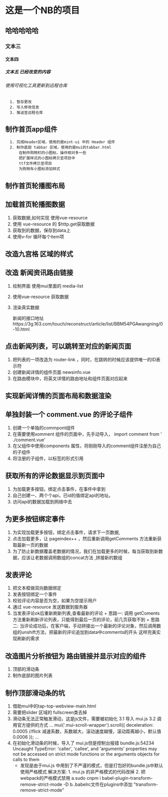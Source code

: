 # 这是一个NB的项目

## 哈哈哈哈哈

### 文本三

#### 文本四

##### 文本五 已经改变的内容

###### 使用可视化工具更新到远程仓库
      1. 暂存更改
      2. 写入修改信息
      3. 推送至远程仓库

## 制作首页app组件
      1. 完成Header区域，使用的是mint-ui 中的 Header 组件
      2. 制作底部 tabbar 区域，使用的是mui的tabbar.html
          在制作购物栏的小图标，操作相对多一些
          把扩展样式的小图标拷贝至项目中
          ttf文件拷贝至项目
          为购物车小图标添加样式

## 制作首页轮播图布局

## 加载首页轮播图数据
  1. 获取数据,如何实现 使用vue-resource
  2. 使用 vue-resource 的 $http.get获取数据
  3. 获取到的数据，保存到data上
  4. 使用v-for 循环每个item项

## 改造九宫格 区域的样式


## 改造 新闻资讯路由链接
  1. 绘制界面 使用mui里面的 media-list
  2. 使用vue-resource 获取数据
  3. 渲染真实数据
        
        新闻的接口地址https://3g.163.com/touch/reconstruct/article/list/BBM54PGAwangning/0-10.html 

## 点击新闻列表，可以跳转至对应的新闻页面
  1. 把列表的一项改造为 router-link ，同时，在跳转的时候应该提供唯一的ID表示符
  2. 创建新闻详情的组件页面 newsinfo.vue
  3. 在路由模块中，将英文详情的路由地址和组件页面对应起来

## 实现新闻详情的页面布局和数据渲染
  


## 单独封装一个 comment.vue 的评论子组件
  1. 创建一个单独的commpont组件
  2. 在需要使用xomment 组件的页面中，先手动导入，
    import  comment  from ' ./comment.vue'
  3. 在父组件中使用components 属性，将刚刚导入的comment组件注册为自己的子组件
  4. 将注册的子组件，以标签的形式引用


## 获取所有的评论数据显示到页面中
  1. 为加载更多按钮，绑定点击事件，在事件中拿到
  2. 自己创建一、两个个api，已id的值绑定api的地址。
  3. 访问api的数据加载到网络中去

## 为更多按钮绑定事件
  1. 为实现加载更多按钮，绑定点击事件，请求下一页数据,
  2. 点击加载更多，让 pageindex++ ，然后重新调用getComments 方法重新获取最新一页的数据
  3. 为了防止新数据覆盖老数据的情况，我们在加载更多的时候，每当获取到新数据，应该让老数据调用数组的concat方法 ,拼接新的数组

## 发表评论
  1. 把文本框做双向数据绑定
  2. 发表按钮绑定一个事件
  3. 校验评论内容是否为空，如果为空提示用户
  4. 通过 vue-resource 发送数据到服务器
  5. 当发表评论ok后重新刷新列表,查看最新的评论
    + 思路一: 调用 getComents 方法重新刷新评论列表，只能得到最后一页的评论，前几页获取不到
    + 思路二: 当评论成功后，在客户端，手动拼接出一个最新的评论对象，然后调用数组的unshift方法，把最新的评论追加到data中comments的开头
        这样完美实现刷新的需求
## 改造图片分析按钮为 路由链接并显示对应的组件
  1. 顶部的滑动条
  2. 制作底部的图片列表

## 制作顶部滑动条的坑
  1. 借助mui中的tap-top-webview-main.html
  2. 需要把slider 区域的 fullscreen类去掉
  3. 滑动条无法正常触发滑动，这是js文件，需要被初始化
    3.1 导入 mui.js
    3.2 调用官方提供的方式
      ...
      mui('.mui-scroll-wrapper').scroll({
	      deceleration: 0.0005 //flick 减速系数，系数越大，滚动速度越慢，滚动距离越小，默认值0.0006
      });
      ... 
  4. 在初始化滑动条的时候，导入了 mui.js但是控制台报错
    bundle.js:54234 Uncaught TypeError: 'caller', 'callee', and 'arguments' properties may not be accessed on strict mode functions or the arguments objects for calls to them
     + 发现是由于mui.js 中用到了不严谨的模式，但是打包好的bundle.js中默认使用严格模式
     解决方案: 1. mui.js 的非严格模式的代码改掉
              2. 把 webpack的严格模式禁用
                  a.sudo cnpm i babel-plugin-transform-remove-strict-mode -D
                  b..babelrc文件在plugins中添加
                    "transform-remove-strict-mode"
  



